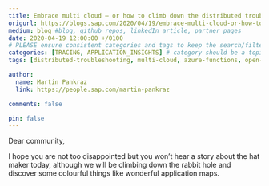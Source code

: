 ```yaml
---
title: Embrace multi cloud – or how to climb down the distributed troubleshooting rabbit hole
origurl: https://blogs.sap.com/2020/04/19/embrace-multi-cloud-or-how-to-climb-down-the-distributed-troubleshooting-rabbit-hole/
medium: blog #blog, github repos, linkedIn article, partner pages
date: 2020-04-19 12:00:00 +/0100
# PLEASE ensure consistent categories and tags to keep the search/filtering meaningful!
categories: [TRACING, APPLICATION_INSIGHTS] # category should be a topic and sub-category primary product
tags: [distributed-troubleshooting, multi-cloud, azure-functions, open-telemetry, sapui5, cf, sap-btp]     # TAG names should always be lowercase

author:
  name: Martin Pankraz
  link: https://people.sap.com/martin-pankraz

comments: false

pin: false
---
```


Dear community,

I hope you are not too disappointed but you won’t hear a story about the hat maker today, although we will be climbing down the rabbit hole and discover some colourful things like wonderful application maps.

